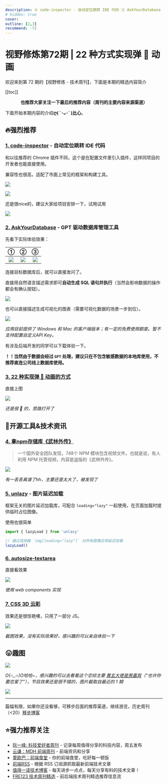 ```yaml
---
description: ① code-inspector - 自动定位跳转 IDE 代码 ② AskYourDatabase - GPT 驱动数据库管理工具 ③ 22 种实现弹 🏀 动画的方式 ④ 拿npm存储库《武林外传》 ⑤ unlazy - 图片延迟加载 ⑥ autosize-textarea ⑦ CSS 3D 云彩
# hidden: true
cover: 
outline: [2,3]
recommend: -72
---
```


# 视野修炼第72期 | 22 种方式实现弹 🏀 动画

欢迎来到第 72 期的【视野修炼 - 技术周刊】，下面是本期的精选内容简介

[[toc]]

<center>

**​也推荐大家关注一下最后的推荐内容（周刊的主要内容来源渠道）**
</center>

下面开始本期内容的介绍**ღ( ´･ᴗ･` )比心**。
## 🔥强烈推荐
### [1. code-inspector](https://github.com/zh-lx/code-inspector) - 自动定位跳转 IDE 代码

和以往推荐的 Chrome 插件不同，这个是在配置文件里引入插件，这样同项目的开发者也能直接使用。

兼容性也很高，适配了市面上常见的框架和构建工具。

![](https://img.cdn.sugarat.top/mdImg/sugar/0a46e2352dfd560de34ec0452ae318ff)

![](https://img.cdn.sugarat.top/mdImg/sugar/01dddf4c65f7703f39469c92a6e3eb5f)

还是很nice的，建议大家给项目安排一下，试用试用

![](https://img.cdn.sugarat.top/mdImg/sugar/058295cd19ca5a766ac8d814635321f0)

### [2. AskYourDatabase](https://www.askyourdatabase.com/#download-app) - GPT 驱动数据库管理工具

先看下实际体验效果：

|                                       ①                                       |                                       ②                                       |                                       ③                                       |
| :---------------------------------------------------------------------------: | :---------------------------------------------------------------------------: | :---------------------------------------------------------------------------: |
| ![](https://img.cdn.sugarat.top/mdImg/sugar/267686e5b983957c65cbfd4ee2bc1c63) | ![](https://img.cdn.sugarat.top/mdImg/sugar/720e2b31b1ddfd6272cb57374cccb0bb) | ![](https://img.cdn.sugarat.top/mdImg/sugar/ded4f590eafe182b536297955849215d) |

连接目标数据库后，就可以直接发问了。

直接用自然语言描述需求即可**自动生成 SQL 语句并执行**（当然会影响数据的操作都会有确认按钮）。

![](https://img.cdn.sugarat.top/mdImg/sugar/9ce90ca6555e9f94cfab6698de2a99b5)

也可以直接描述生成可视化的图表（需要可视化数据的场景一步到位）。

![](https://img.cdn.sugarat.top/mdImg/sugar/86ff4c445f18a6418ae22aa3c387bbd4)

*应用目前提供了 Windows 和 Mac 的客户端版本；有一定的免费使用额度。暂不支持配置自定义API Key。*

有涉及后端开发的同学可以下载体验一下。

**！！当然由于数据会经过 `GPT` 处理，建议只在不包含敏感数据的本地库使用，不推荐直连公司线上数据库使用。**

### [3. 22 种实现弹 🏀 动画的方式](https://sparkbox.github.io/bouncy-ball/#vanilla-js)

直接上图

![](https://img.cdn.sugarat.top/mdImg/sugar/43a3b8a8612f804c3645c3f4a9033f70)

*还是很 🐂 的，思路打开了*

## 🔧开源工具&技术资讯
### [4. 拿npm存储库《武林外传》](https://www.cnbeta.com.tw/articles/tech/1415071.htm)
>一个国外安全团队发现，748个 NPM 模块包含视频文件。也就是说，有人利用 NPM 托管视频，内容是盗版的《武林外传》。

![](https://img.cdn.sugarat.top/mdImg/sugar/236b759b4aedd721d4112aa8797e7c5e)

*有一丢丢离谱了hh，主要还是太大了，被发现了*

### [5. unlazy](https://unlazy.byjohann.dev/) - 图片延迟加载

框架无关的图片延迟加载库，可配合 `loading="lazy"` 一起使用，在页面加载时提供临时占位图像。

使用也很简单
```ts
import { lazyLoad } from 'unlazy'

// 通过选择器 `img[loading="lazy"]` 对所有图像应用延迟加载
lazyLoad()
```

### [6. autosize-textarea](https://github.com/andrico1234/autosize-textarea)

直接看效果

![](https://img.cdn.sugarat.top/mdImg/sugar/5294605cd07ccf075e4a5ec5b70ded06)

*使用 web components 实现* 

### [7. CSS 3D 云彩](https://spite.github.io/CSS3DClouds/)
效果还是很惊艳噢，只用了一部分 JS。

![](https://img.cdn.sugarat.top/mdImg/sugar/e58a62edd7bf1e4984e944b58d514fb3)

*截图效果，没有实际效果好，感兴趣的可以亲自体验一下*

## 😛趣图

![](https://img.cdn.sugarat.top/mdImg/sugar/4f3f5056b66d3390da36e160cfaf5678)

*O(∩_∩)O哈哈~，感兴趣的可以去看看这个恋综主要 [黄玄大佬是男嘉宾](https://weibo.com/huxpro)（“也许你要恋爱了”），节目效果还是很不错的，图片截取自最近的 1 期*

![](https://img.cdn.sugarat.top/mdImg/sugar/694ddd8f20110adb6881ac8f32798d66)

---

篇幅有限，如果你还没看够，可移步后面的推荐渠道，继续游览，历史周刊（<20）[移步博客](https://sugarat.top/weekly/index.html)

## ⭐️强力推荐关注
* [阮一峰: 科技爱好者周刊](https://www.ruanyifeng.com/blog/archives.html) - 记录每周值得分享的科技内容，周五发布
* [云谦：MDH 前端周刊](https://mdhweekly.com/) - 前端资讯和分享
* [童欧巴：前端食堂](https://github.com/Geekhyt/weekly) - 你的前端食堂，吃好每一顿饭
* [前端RSS](https://fed.chanceyu.com/) - 根据 RSS 订阅源抓取最新前端技术文章
* [值得一读技术博客](https://daily-blog.chlinlearn.top/) - 每天进步一点点，每天分享有料的技术文章！
* [FRE123 技术周刊精选](https://www.fre123.com/weekly) - 前后端技术周刊精选推荐信息流
